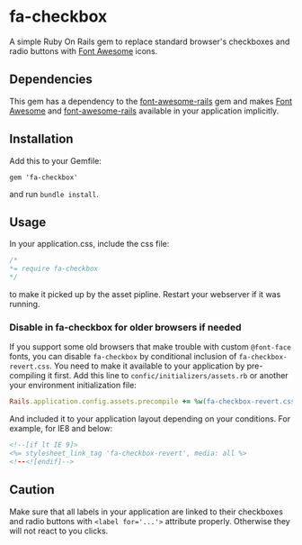 # fa-checkbox

A simple Ruby On Rails gem to replace standard browser's checkboxes and radio buttons with [Font Awesome][1] icons.

## Dependencies

This gem has a dependency to the [font-awesome-rails][2] gem and makes [Font Awesome][1] and [font-awesome-rails][2] available in your application implicitly.

## Installation

Add this to your Gemfile:

    gem 'fa-checkbox'

and run `bundle install`.

## Usage

In your application.css, include the css file:

```css
/*
*= require fa-checkbox
*/
```

to make it picked up by the asset pipline. Restart your webserver if it was running.

### Disable in fa-checkbox for older browsers if needed

If you support some old browsers that make trouble with custom `@font-face` fonts, you can disable `fa-checkbox` by conditional inclusion of `fa-checkbox-revert.css`. You need to make it available to your application by pre-compiling it first. Add this line to `confic/initializers/assets.rb` or another your environment initialization file:

```ruby
Rails.application.config.assets.precompile += %w(fa-checkbox-revert.css)
```

And included it to your application layout depending on your conditions. For example, for IE8 and below:

```html
<!--[if lt IE 9]>
<%= stylesheet_link_tag 'fa-checkbox-revert', media: all %>
<!--<![endif]-->
```

## Caution

Make sure that all labels in your application are linked to their checkboxes and radio buttons with `<label for='...'>` attribute properly. Otherwise they will not react to you clicks.

[1]: http://fortawesome.github.io/Font-Awesome/icons/
[2]: https://github.com/bokmann/font-awesome-rails